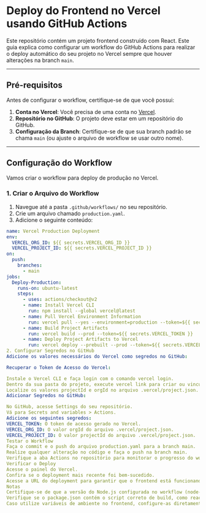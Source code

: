 # Deploy do Frontend no Vercel usando GitHub Actions

Este repositório contém um projeto frontend construído com React. Este guia explica como configurar um workflow do GitHub Actions para realizar o deploy automático do seu projeto no Vercel sempre que houver alterações na branch `main`.

---

## **Pré-requisitos**

Antes de configurar o workflow, certifique-se de que você possui:

1. **Conta no Vercel**: Você precisa de uma conta no [Vercel](https://vercel.com/).
2. **Repositório no GitHub**: O projeto deve estar em um repositório do GitHub.
3. **Configuração da Branch**: Certifique-se de que sua branch padrão se chama `main` (ou ajuste o arquivo de workflow se usar outro nome).

---

## **Configuração do Workflow**

Vamos criar o workflow para deploy de produção no Vercel.

### **1. Criar o Arquivo do Workflow**

1. Navegue até a pasta `.github/workflows/` no seu repositório.
2. Crie um arquivo chamado `production.yaml`.
3. Adicione o seguinte conteúdo:

```yaml
name: Vercel Production Deployment
env:
  VERCEL_ORG_ID: ${{ secrets.VERCEL_ORG_ID }}
  VERCEL_PROJECT_ID: ${{ secrets.VERCEL_PROJECT_ID }}
on:
  push:
    branches:
      - main
jobs:
  Deploy-Production:
    runs-on: ubuntu-latest
    steps:
      - uses: actions/checkout@v2
      - name: Install Vercel CLI
        run: npm install --global vercel@latest
      - name: Pull Vercel Environment Information
        run: vercel pull --yes --environment=production --token=${{ secrets.VERCEL_TOKEN }}
      - name: Build Project Artifacts
        run: vercel build --prod --token=${{ secrets.VERCEL_TOKEN }}
      - name: Deploy Project Artifacts to Vercel
        run: vercel deploy --prebuilt --prod --token=${{ secrets.VERCEL_TOKEN }}
2. Configurar Segredos no GitHub
Adicione os valores necessários do Vercel como segredos no GitHub:

Recuperar o Token de Acesso do Vercel:

Instale o Vercel CLI e faça login com o comando vercel login.
Dentro da sua pasta do projeto, execute vercel link para criar ou vincular um projeto existente no Vercel.
Localize os valores projectId e orgId no arquivo .vercel/project.json.
Adicionar Segredos no GitHub:

No GitHub, acesse Settings do seu repositório.
Vá para Secrets and variables > Actions.
Adicione os seguintes segredos:
VERCEL_TOKEN: O token de acesso gerado no Vercel.
VERCEL_ORG_ID: O valor orgId do arquivo .vercel/project.json.
VERCEL_PROJECT_ID: O valor projectId do arquivo .vercel/project.json.
Testar o Workflow
Faça o commit e o push do arquivo production.yaml para a branch main.
Realize qualquer alteração no código e faça o push na branch main.
Verifique a aba Actions no repositório para monitorar o progresso do workflow.
Verificar o Deploy
Acesse o painel do Vercel.
Confira se o deployment mais recente foi bem-sucedido.
Acesse a URL do deployment para garantir que o frontend está funcionando corretamente.
Notas
Certifique-se de que a versão do Node.js configurada no workflow (node-version) é compatível com o seu projeto.
Verifique se o package.json contém o script correto de build, como react-scripts build para projetos criados com Create React App.
Caso utilize variáveis de ambiente no frontend, configure-as diretamente no painel do Vercel nas configurações do projeto.
